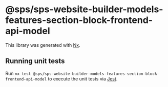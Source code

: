 # @sps/sps-website-builder-models-features-section-block-frontend-api-model

This library was generated with [Nx](https://nx.dev).

## Running unit tests

Run `nx test @sps/sps-website-builder-models-features-section-block-frontend-api-model` to execute the unit tests via [Jest](https://jestjs.io).

